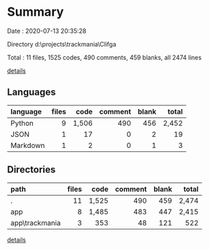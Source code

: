 # Summary

Date : 2020-07-13 20:35:28

Directory d:\projects\trackmania\Clifga

Total : 11 files,  1525 codes, 490 comments, 459 blanks, all 2474 lines

[details](details.md)

## Languages
| language | files | code | comment | blank | total |
| :--- | ---: | ---: | ---: | ---: | ---: |
| Python | 9 | 1,506 | 490 | 456 | 2,452 |
| JSON | 1 | 17 | 0 | 2 | 19 |
| Markdown | 1 | 2 | 0 | 1 | 3 |

## Directories
| path | files | code | comment | blank | total |
| :--- | ---: | ---: | ---: | ---: | ---: |
| . | 11 | 1,525 | 490 | 459 | 2,474 |
| app | 8 | 1,485 | 483 | 447 | 2,415 |
| app\trackmania | 3 | 353 | 48 | 121 | 522 |

[details](details.md)